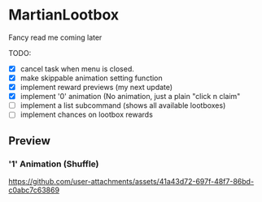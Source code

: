 # MartianLootbox

Fancy read me coming later

TODO:
- [x] cancel task when menu is closed.
- [x] make skippable animation setting function
- [x] implement reward previews (my next update)
- [x] implement '0' animation (No animation, just a plain "click n claim"
- [ ] implement a list subcommand (shows all available lootboxes)
- [ ] implement chances on lootbox rewards

## Preview

### '1' Animation (Shuffle)
https://github.com/user-attachments/assets/41a43d72-697f-48f7-86bd-c0abc7c63869
